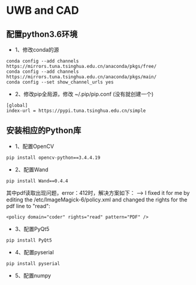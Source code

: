 # UWB and CAD
## 配置python3.6环境
- 1、修改conda的源
```
conda config --add channels https://mirrors.tuna.tsinghua.edu.cn/anaconda/pkgs/free/
conda config --add channels https://mirrors.tuna.tsinghua.edu.cn/anaconda/pkgs/main/
conda config --set show_channel_urls yes
```

- 2、修改pip全局源，修改 ~/.pip/pip.conf (没有就创建一个)
```
[global]
index-url = https://pypi.tuna.tsinghua.edu.cn/simple
```

## 安装相应的Python库
- 1、配置OpenCV
``` 
pip install opencv-python==3.4.4.19
```

- 2、配置Wand
```
pip install Wand==0.4.4
```
其中pdf读取出现问题，error：412时，解决方案如下：
--> I fixed it for me by editing the /etc/ImageMagick-6/policy.xml and changed the rights for the pdf line to "read":
```
<policy domain="coder" rights="read" pattern="PDF" />
```

- 3、配置PyQt5
```
pip install PyQt5
```

- 4、配置pyserial
```
pip install pyserial
```

- 5、配置numpy
